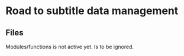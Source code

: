 # Road to subtitle data management

## Files

Modules/functions is not active yet. Is to be ignored.

